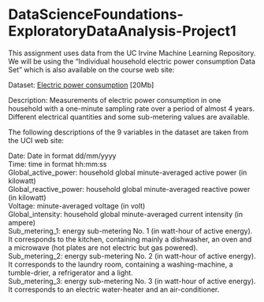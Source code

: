 # DataScienceFoundations-ExploratoryDataAnalysis-Project1  

This assignment uses data from the UC Irvine Machine Learning Repository. We will be using the “Individual household electric power consumption Data Set” which is also available on the course web site:
  
Dataset: 
[Electric power consumption](https://d396qusza40orc.cloudfront.net/exdata%2Fdata%2Fhousehold_power_consumption.zip) [20Mb]  
  
Description: Measurements of electric power consumption in one household with a one-minute sampling rate over a period of almost 4 years. Different electrical quantities and some sub-metering values are available.  
  
The following descriptions of the 9 variables in the dataset are taken from the UCI web site:  
  
Date: Date in format dd/mm/yyyy  
Time: time in format hh:mm:ss  
Global_active_power: household global minute-averaged active power (in kilowatt)  
Global_reactive_power: household global minute-averaged reactive power (in kilowatt)  
Voltage: minute-averaged voltage (in volt)  
Global_intensity: household global minute-averaged current intensity (in ampere)  
Sub_metering_1: energy sub-metering No. 1 (in watt-hour of active energy). It corresponds to the kitchen, containing mainly a dishwasher, an oven and a microwave (hot plates are not electric but gas powered).  
Sub_metering_2: energy sub-metering No. 2 (in watt-hour of active energy). It corresponds to the laundry room, containing a washing-machine, a tumble-drier, a refrigerator and a light.  
Sub_metering_3: energy sub-metering No. 3 (in watt-hour of active energy). It corresponds to an electric water-heater and an air-conditioner.  
